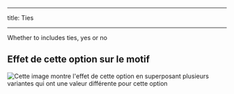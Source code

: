 ***

title: Ties

***

Whether to includes ties, yes or no

## Effet de cette option sur le motif

![Cette image montre l'effet de cette option en superposant plusieurs variantes qui ont une valeur différente pour cette option](bee_ties_sample.svg "Effet de cette option sur le motif")
